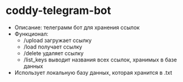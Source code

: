 # coddy-telegram-bot
* Описание: телеграмм бот для хранения ссылок
* Функционал:
    + /upload загружает ссылку
    + /load получает ссылку
    + /delete удаляет ссылку
    + /list_keys выводит названия всех ссылок, хранимых в базе данных
* Использует локальную базу данных, которая хранится в .txt
